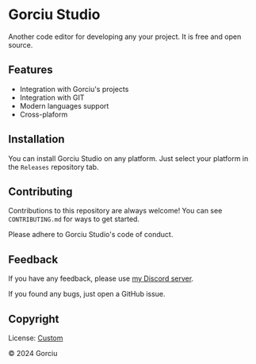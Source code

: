 # Gorciu Studio

Another code editor for developing any your project. It is free and open source.

## Features

- Integration with Gorciu's projects
- Integration with GIT
- Modern languages support
- Cross-plaform

## Installation

You can install Gorciu Studio on any platform. Just select your platform in the `Releases` repository tab.

## Contributing

Contributions to this repository are always welcome! You can see `CONTRIBUTING.md` for ways to get started.

Please adhere to Gorciu Studio's code of conduct.

## Feedback

If you have any feedback, please use [my Discord server](https://discord.gg/PuCxk5PnzU).

If you found any bugs, just open a GitHub issue.

## Copyright

License: [Custom](https://github.com/gorciu-official/studio/blob/main/LICENSE.md)

© 2024 Gorciu